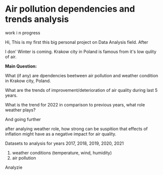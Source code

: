 # Air pollution dependencies and trends analysis

work i n progress

Hi,
This is my first this big personal project on Data Analysis field. After 


I don'
Winter is coming. Krakow city in Poland is famous from it's low qulity of air.

<b>Main Question:</b> </p>
What (if any) are dpendencies beetween air pollution and weather condition in Krakow city, Poland. </p>
What are the trends of improvement/deterioration of air quality during last 5 years.</p>
What is the trend for 2022 in comparison to previous years, what role weather plays?</p>
And going further </p>
after analying weather role, how strong can be suspition that effects of inflation might have as a negative impact for air quality.



Datasets to analysis for years 2017, 2018, 2019, 2020, 2021
1. weather conditions (temperature, wind, humidity)
2. air pollution 

Analyzie
